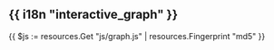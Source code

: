 <script
  src="https://cdn.jsdelivr.net/npm/d3@6.7.0/dist/d3.min.js"
  integrity="sha256-+7jaYCp29O1JusNWHaYtgUn6EhuP0VaFuswhNV06MyI="
  crossorigin="anonymous"
></script>
<h2>{{ i18n "interactive_graph" }}</h2>
<div id="graph-container"></div>
<style>
  :root {
    --g-node: var(--secondary);
    --g-node-active: var(--primary);
    --g-node-inactive: var(--visited);
    --g-link: var(--outlinegray);
    --g-link-active: #5a7282;
  }
</style>
{{ $js := resources.Get "js/graph.js" | resources.Fingerprint "md5" }}
<script src="{{ $js.Permalink }}"></script>
